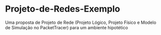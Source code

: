 # Projeto-de-Redes-Exemplo
Uma proposta de Projeto de Rede (Projeto Lógico, Projeto Físico e Modelo de Simulação no PacketTracer) para um ambiente hipotético
